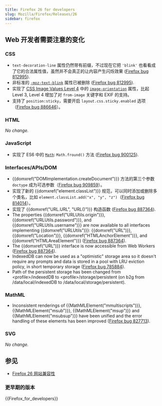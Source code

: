 ```yaml
---
title: Firefox 26 for developers
slug: Mozilla/Firefox/Releases/26
sidebar: firefox
---
```


## Web 开发者需要注意的变化

### CSS

- `text-decoration-line` 属性仍然带有前缀，不过现在它把 `'blink'` 也看看成了它的合法属性值，虽然并不会真正的让内容产生闪烁效果 ([Firefox bug 812995](https://bugzil.la/812995)).
- 非标准的 [`-moz-text-blink`](/zh-CN/docs/Web/CSS/-moz-text-blink) 属性已被删除 ([Firefox bug 812995](https://bugzil.la/812995)).
- 实现了 [CSS Image Values Level 4](https://dev.w3.org/csswg/css-images-4/) 中的 [`image-orientation`](/zh-CN/docs/Web/CSS/image-orientation) 属性，比起 Level 3, Level 4 增加了对 `from-image` 关键字和 EXIF 的支持。
- 支持了 `position:sticky`，需要开启 `layout.css.sticky.enabled` 选项（[Firefox bug 886646](https://bugzil.la/886646)）。

### HTML

_No change._

### JavaScript

- 实现了 ES6 中的 [`Math`](/zh-CN/docs/Web/JavaScript/Reference/Global_Objects/Math): `Math.fround()` 方法 ([Firefox bug 900125](https://bugzil.la/900125)).

### Interfaces/APIs/DOM

- {{domxref("DOMImplementation.createDocument")}} 方法的第三个参数 `doctype` 成为可选参数（[Firefox bug 909859](https://bugzil.la/909859)）。
- 实现了新的 {{domxref("element.classList")}} 规范，可以同时添加或删除多个类名，比如 `element.classList.add("x", "y", "z")`（[Firefox bug 814014](https://bugzil.la/814014)）。
- 实现了 {{domxref("URL.URL", "URL()")}} 构造函数 ([Firefox bug 887364](https://bugzil.la/887364)).
- The properties {{domxref("URLUtils.origin")}}, {{domxref("URLUtils.password")}}, and {{domxref("URLUtils.username")}} are now available to all interfaces implementing {{domxref("URLUtils")}}: {{domxref("URL")}}, {{domxref("Location")}}, {{domxref("HTMLAnchorElement")}}, and {{domxref("HTMLAreaElement")}} ([Firefox bug 887364](https://bugzil.la/887364)).
- The {{domxref("URL")}} interface is now accessible from Web Workers ([Firefox bug 887364](https://bugzil.la/887364)).
- IndexedDB can now be used as a "optimistic" storage area so it doesn't require any prompts and data is stored in a pool with LRU eviction policy, in short temporary storage ([Firefox bug 785884](https://bugzil.la/785884)).
- Path of the persistent storage has been changed from \<profile>/indexedDB to \<profile>/storage/persistent (on b2g from /data/local/indexedDB to /data/local/storage/persistent).

### MathML

- Inconsistent renderings of {{MathMLElement("mmultiscripts")}}, {{MathMLElement("msub")}}, {{MathMLElement("msup")}} and {{MathMLElement("msubsup")}} have been unified and the error handling of these elements has been improved ([Firefox bug 827713](https://bugzil.la/827713)).

### SVG

_No change._

## 参见

- [Firefox 26 网站兼容性](/zh-CN/docs/Mozilla/Firefox/Releases/26/Site_Compatibility)

### 更早期的版本

{{Firefox_for_developers}}
